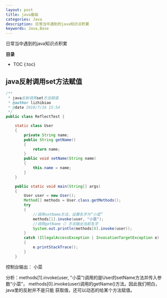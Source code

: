 ```yaml
---
layout: post
title: java基础
categories: Java
description: 日常当中遇到的java知识点积累
keywords: Java,Base
---
```


日常当中遇到的java知识点积累



**目录**

* TOC
{:toc}

## java反射调用set方法赋值
```java
/**
 * java反射调用set方法赋值
 * @author lizhibiao
 * @date 2019/7/16 15:54
 */
public class ReflectTest {

    static class User
    {
        private String name;
        public String getName()
        {
            return name;
        }
        public void setName(String name)
        {
            this.name = name;
        }
    }

    public static void main(String[] args)
    {
        User user = new User();
        Method[] methods = User.class.getMethods();
        try
        {
            //调用setName方法，设置名字为“小菜”
            methods[1].invoke(user, "小菜");
            //调用getName（）方法输出当前名字
            System.out.println(methods[0].invoke(user));
        }
        catch (IllegalAccessException | InvocationTargetException e)
        {
            e.printStackTrace();
        }
    }
```
控制台输出： 小菜

分析：methods[1].invoke(user, "小菜")调用的是User的setName方法并传入参数“小菜”，
methods[0].invoke(user)调用的getName()方法。因此我们明白，java里的反射并不是只能
获取值，还可以动态的给某个方法赋值。



